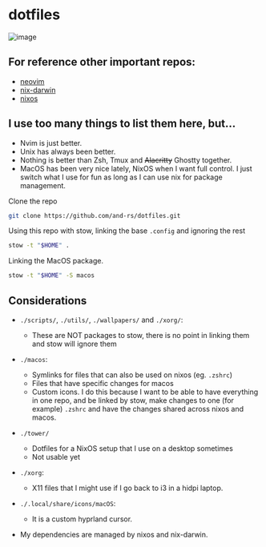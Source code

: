 # dotfiles
![image](https://github.com/JuanBaut/dotfiles/assets/90160941/a776fc3f-8a46-448d-abe7-8f7c13b8bc72)

## For reference other important repos:
- [neovim](https://github.com/and-rs/nvim)
- [nix-darwin](https://github.com/and-rs/nix-darwin)
- [nixos](https://github.com/and-rs/nixos)

## I use too many things to list them here, but...
- Nvim is just better.
- Unix has always been better.
- Nothing is better than Zsh, Tmux and ~~Alacritty~~ Ghostty together.
- MacOS has been very nice lately, NixOS when I want full control. I just switch what I use for fun as long as I can use nix for package management.

Clone the repo
```sh
git clone https://github.com/and-rs/dotfiles.git
```

Using this repo with stow, linking the base `.config` and ignoring the rest
```sh
stow -t "$HOME" .
```

Linking the MacOS package.
```sh
stow -t "$HOME" -S macos
```

## Considerations
- `./scripts/`, `./utils/`, `./wallpapers/` and `./xorg/`:
    - These are NOT packages to stow, there is no point in linking them and stow will ignore them

- ```./macos```:
    - Symlinks for files that can also be used on nixos (eg. `.zshrc`)
    - Files that have specific changes for macos
    - Custom icons.
    I do this because I want to be able to have everything in one repo, and be linked by
    stow, make changes to one (for example) `.zshrc` and have the changes shared
    across nixos and macos.

- ```./tower/```
    - Dotfiles for a NixOS setup that I use on a desktop sometimes
    - Not usable yet

- ```./xorg```:
    - X11 files that I might use if I go back to i3 in a hidpi laptop.

- ```./.local/share/icons/macOS```:
    - It is a custom hyprland cursor.

- My dependencies are managed by nixos and nix-darwin.
